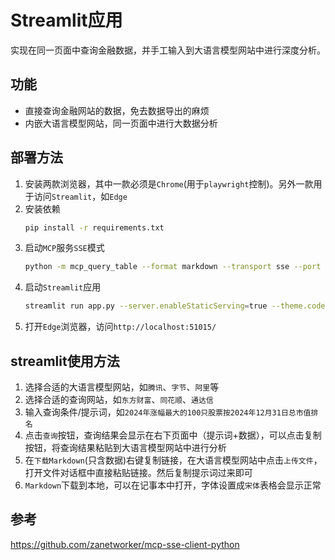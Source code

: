 # Streamlit应用

实现在同一页面中查询金融数据，并手工输入到大语言模型网站中进行深度分析。

## 功能

- 直接查询金融网站的数据，免去数据导出的麻烦
- 内嵌大语言模型网站，同一页面中进行大数据分析

## 部署方法

1. 安装两款浏览器，其中一款必须是`Chrome`(用于`playwright`控制)。另外一款用于访问`Streamlit`，如`Edge`
2. 安装依赖
   ```bash
   pip install -r requirements.txt
   ```
3. 启动`MCP`服务`SSE`模式
   ```bash
   python -m mcp_query_table --format markdown --transport sse --port 8000
   ```
4. 启动`Streamlit`应用
   ```bash
   streamlit run app.py --server.enableStaticServing=true --theme.codeFont="SimSun, monospace" --server.port=51015
   ```
5. 打开`Edge`浏览器，访问`http://localhost:51015/`

## streamlit使用方法

1. 选择合适的大语言模型网站，如`腾讯`、`字节`、`阿里`等
2. 选择合适的查询网站，如`东方财富`、`同花顺`、`通达信`
3. 输入查询条件/提示词，如`2024年涨幅最大的100只股票按2024年12月31日总市值排名`
4. 点击`查询`按钮，查询结果会显示在右下页面中（提示词+数据），可以点击复制按钮，将查询结果粘贴到大语言模型网站中进行分析
5. 在`下载Markdown`(只含数据)右键复制链接，在大语言模型网站中点击`上传文件`，打开文件对话框中直接粘贴链接。然后复制提示词过来即可
6. `Markdown`下载到本地，可以在记事本中打开，字体设置成`宋体`表格会显示正常

## 参考

https://github.com/zanetworker/mcp-sse-client-python

